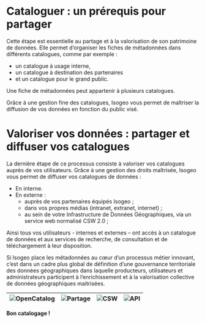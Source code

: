 # Cataloguer : un prérequis pour partager

Cette étape est essentielle au partage et à la valorisation de son patrimoine de données. Elle permet d’organiser les fiches de métadonnées dans différents catalogues, comme par exemple :

* un catalogue à usage interne,
* un catalogue à destination des partenaires
* et un catalogue pour le grand public.

Une fiche de métadonnées peut appartenir à plusieurs catalogues.

Grâce à une gestion fine des catalogues, Isogeo vous permet de maîtriser la diffusion de vos données en fonction du public visé.

# Valoriser vos données : partager et diffuser vos catalogues

La dernière étape de ce processus consiste à valoriser vos catalogues auprès de vos utilisateurs. Grâce à une gestion des droits maîtrisée, Isogeo vous permet de diffuser vos catalogues de  données :

* En interne.
* En externe :
    * auprès de vos partenaires équipés Isogeo ;
    * dans vos propres médias (intranet, extranet, internet) ;
    * au sein de votre Infrastructure de Données Géographiques, via un service web normalisé CSW 2.0 ;

Ainsi tous vos utilisateurs - internes et externes – ont accès à un catalogue de données et aux services de recherche, de consultation et de téléchargement à leur disposition.

Si Isogeo place les métadonnées au cœur d’un processus métier innovant, c’est dans un cadre plus global de définition d’une gouvernance territoriale des données géographiques dans laquelle producteurs, utilisateurs et administrateurs participent à l’enrichissement et à la valorisation collective de données géographiques maitrisées.

| ![OpenCatalog](/fr/images/icone_OpenCatalog_140px.png "Diffuser facilement ses catalogues grâce à OpenCatalog") | ![Partage](/fr/images/icone_partage_140px.png "Partager et collaborer avec entre groupes de travail de la plateforme") | ![CSW](/fr/images/icone_CSW_140px.png "Echanger ses données avec d'autres noeuds CSW") | ![API](/fr/images/icone_API_140px.png "Créer des interfaces d'accès au patrimoine via l'API") |
| :--: | :-- | :--: | :--: |


**Bon catalogage !**
